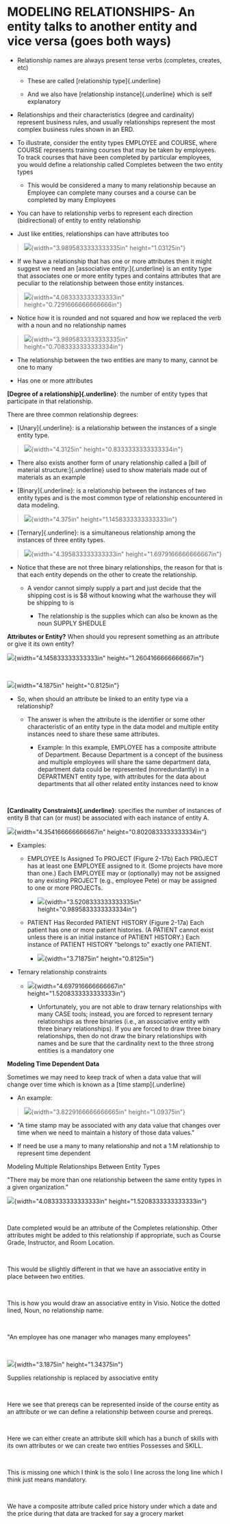 # MODELING RELATIONSHIPS-   An entity talks to another entity and vice versa (goes both ways)

-   Relationship names are always present tense verbs (completes, creates, etc)

    -   These are called [relationship type]{.underline}

    -   And we also have [relationship instance]{.underline} which is self explanatory

-   Relationships and their characteristics (degree and cardinality) represent business rules, and usually relationships represent the most complex business rules shown in an ERD.

-   To illustrate, consider the entity types EMPLOYEE and COURSE, where COURSE represents training courses that may be taken by employees. To track courses that have been completed by particular employees, you would define a relationship called Completes between the two entity types

    -   This would be considered a many to many relationship because an Employee can complete many courses and a course can be completed by many Employees

-   You can have to relationship verbs to represent each direction (bidirectional) of entity to entity relationship

-   Just like entities, relationships can have attributes too

> ![](media/MODELING-RELATIONSHIPS-image1.png){width="3.9895833333333335in" height="1.03125in"}

-   If we have a relationship that has one or more attributes then it might suggest we need an [associative entity:]{.underline} is an entity type that associates one or more entity types and contains attributes that are peculiar to the relationship between those entity instances.

> ![](media/MODELING-RELATIONSHIPS-image2.png){width="4.083333333333333in" height="0.7291666666666666in"}

-   Notice how it is rounded and not squared and how we replaced the verb with a noun and no relationship names

> ![](media/MODELING-RELATIONSHIPS-image3.png){width="3.9895833333333335in" height="0.7083333333333334in"}

-   The relationship between the two entities are many to many, cannot be one to many

-   Has one or more attributes

**[Degree of a relationship]{.underline}**: the number of entity types that participate in that relationship.

There are three common relationship degrees:

-   [Unary]{.underline}: is a relationship between the instances of a single entity type.

> ![](media/MODELING-RELATIONSHIPS-image4.png){width="4.3125in" height="0.8333333333333334in"}

-   There also exists another form of unary relationship called a [bill of material structure:]{.underline} used to show materials made out of materials as an example

<!-- -->

-   [Binary]{.underline}: is a relationship between the instances of two entity types and is the most common type of relationship encountered in data modeling.

> ![](media/MODELING-RELATIONSHIPS-image5.png){width="4.375in" height="1.1458333333333333in"}

-   [Ternary]{.underline}: is a simultaneous relationship among the instances of three entity types.

> ![](media/MODELING-RELATIONSHIPS-image6.png){width="4.395833333333333in" height="1.6979166666666667in"}

-   Notice that these are not three binary relationships, the reason for that is that each entity depends on the other to create the relationship.

    -   A vendor cannot simply supply a part and just decide that the shipping cost is is $8 without knowing what the warhouse they will be shipping to is

        -   The relationship is the supplies which can also be known as the noun SUPPLY SHEDULE

**Attributes or Entity?** When should you represent something as an attribute or give it its own entity?

![](media/MODELING-RELATIONSHIPS-image7.png){width="4.145833333333333in" height="1.2604166666666667in"}

 

![](media/MODELING-RELATIONSHIPS-image8.png){width="4.1875in" height="0.8125in"}

-   So, when should an attribute be linked to an entity type via a relationship?

    -   The answer is when the attribute is the identifier or some other characteristic of an entity type in the data model and multiple entity instances need to share these same attributes.

        -   Example: In this example, EMPLOYEE has a composite attribute of Department. Because Department is a concept of the business and multiple employees will share the same department data, department data could be represented (nonredundantly) in a DEPARTMENT entity type, with attributes for the data about departments that all other related entity instances need to know

 

**[Cardinality Constraints]{.underline}**: specifies the number of instances of entity B that can (or must) be associated with each instance of entity A.

![](media/MODELING-RELATIONSHIPS-image9.png){width="4.354166666666667in" height="0.8020833333333334in"}

-   Examples:

    -   EMPLOYEE Is Assigned To PROJECT (Figure 2-17b) Each PROJECT has at least one EMPLOYEE assigned to it. (Some projects have more than one.) Each EMPLOYEE may or (optionally) may not be assigned to any existing PROJECT (e.g., employee Pete) or may be assigned to one or more PROJECTs.

        -   ![](media/MODELING-RELATIONSHIPS-image10.png){width="3.5208333333333335in" height="0.9895833333333334in"}

    -   PATIENT Has Recorded PATIENT HISTORY (Figure 2-17a) Each patient has one or more patient histories. (A PATIENT cannot exist unless there is an initial instance of PATIENT HISTORY.) Each instance of PATIENT HISTORY "belongs to" exactly one PATIENT.

        -   ![](media/MODELING-RELATIONSHIPS-image11.png){width="3.71875in" height="0.8125in"}

-   Ternary relationship constraints

    -   ![](media/MODELING-RELATIONSHIPS-image12.png){width="4.697916666666667in" height="1.5208333333333333in"}

        -   Unfortunately, you are not able to draw ternary relationships with many CASE tools; instead, you are forced to represent ternary relationships as three binaries (i.e., an associative entity with three binary relationships). If you are forced to draw three binary relationships, then do not draw the binary relationships with names and be sure that the cardinality next to the three strong entities is a mandatory one

**Modeling Time Dependent Data**

Sometimes we may need to keep track of when a data value that will change over time which is known as a [time stamp]{.underline}

-   An example:

> ![](media/MODELING-RELATIONSHIPS-image13.png){width="3.8229166666666665in" height="1.09375in"}

-   "A time stamp may be associated with any data value that changes over time when we need to maintain a history of those data values."

-   If need be use a many to many relationship and not a 1:M relationship to represent time dependent

Modeling Multiple Relationships Between Entity Types

"There may be more than one relationship between the same entity types in a given organization."

![](media/MODELING-RELATIONSHIPS-image14.png){width="4.083333333333333in" height="1.5208333333333333in"}

 

Date completed would be an attribute of the Completes relationship. Other attributes might be added to this relationship if appropriate, such as Course Grade, Instructor, and Room Location.

 

This would be sllightly different in that we have an associative entity in place between two entities.

 

This is how you would draw an associative entity in Visio. Notice the dotted lined, Noun, no relationship name.

 

"An employee has one manager who manages many employees"

 

![](media/MODELING-RELATIONSHIPS-image15.png){width="3.1875in" height="1.34375in"}

Supplies relationship is replaced by associative entity

 

Here we see that prereqs can be represented inside of the course entity as an attribute or we can define a relationship between course and prereqs.

 

Here we can either create an attribute skill which has a bunch of skills with its own attributes or we can create two entities Possesses and SKILL.

 

This is missing one which I think is the solo I line across the long line which I think just means mandatory.

 

We have a composite attribute called price history under which a date and the price during that data are tracked for say a grocery market















